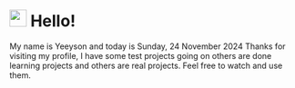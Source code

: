  <h1>
    <img src="https://emojis.slackmojis.com/emojis/images/1643510097/45343/hi.gif?1643510097" width="30"/> 
    Hello!
 </h1>
 <p>
    My name is Yeeyson and today is Sunday, 24 November 2024
    Thanks for visiting my profile, I have some test projects going on others are done learning projects and others are real projects.
    Feel free to watch and use them.
 </p>